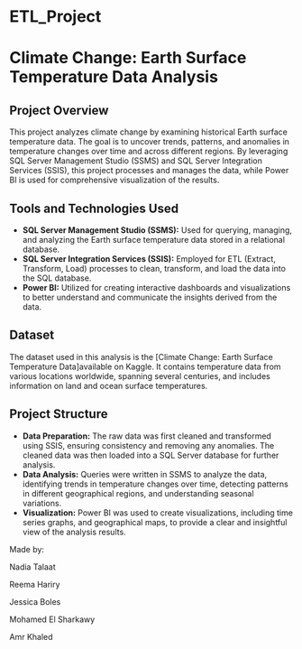 # ETL_Project

# Climate Change: Earth Surface Temperature Data Analysis

## Project Overview
This project analyzes climate change by examining historical Earth surface temperature data. The goal is to uncover trends, patterns, and anomalies in temperature changes over time and across different regions. By leveraging SQL Server Management Studio (SSMS) and SQL Server Integration Services (SSIS), this project processes and manages the data, while Power BI is used for comprehensive visualization of the results.

## Tools and Technologies Used
- **SQL Server Management Studio (SSMS):** Used for querying, managing, and analyzing the Earth surface temperature data stored in a relational database.
- **SQL Server Integration Services (SSIS):** Employed for ETL (Extract, Transform, Load) processes to clean, transform, and load the data into the SQL database.
- **Power BI:** Utilized for creating interactive dashboards and visualizations to better understand and communicate the insights derived from the data.

## Dataset
The dataset used in this analysis is the [Climate Change: Earth Surface Temperature Data]available on Kaggle. It contains temperature data from various locations worldwide, spanning several centuries, and includes information on land and ocean surface temperatures.

## Project Structure
- **Data Preparation:** The raw data was first cleaned and transformed using SSIS, ensuring consistency and removing any anomalies. The cleaned data was then loaded into a SQL Server database for further analysis.
- **Data Analysis:** Queries were written in SSMS to analyze the data, identifying trends in temperature changes over time, detecting patterns in different geographical regions, and understanding seasonal variations.
- **Visualization:** Power BI was used to create visualizations, including time series graphs, and geographical maps, to provide a clear and insightful view of the analysis results.



 Made by:

 Nadia Talaat

 Reema Hariry

 Jessica Boles

 Mohamed El Sharkawy

 Amr Khaled


 
